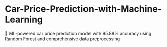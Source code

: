# Car-Price-Prediction-with-Machine-Learning
🚗 ML-powered car price prediction model with 95.88% accuracy using Random Forest and comprehensive data preprocessing
